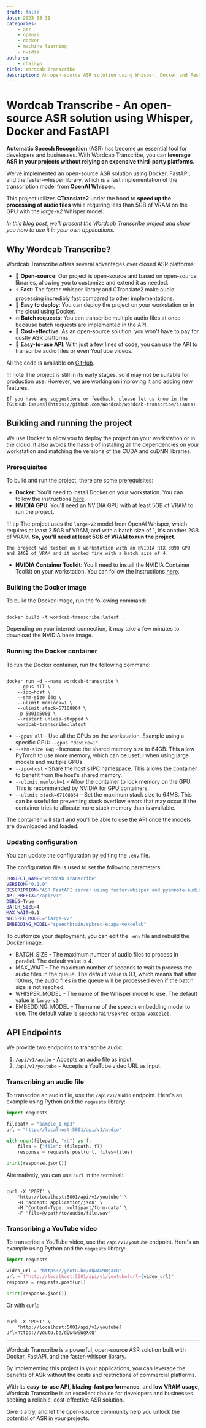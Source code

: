 ```yaml
---
draft: false
date: 2023-03-31
categories:
    - asr
    - openai
    - docker
    - machine learning
    - nvidia
authors:
    - chainyo
title: Wordcab Transcribe
description: An open-source ASR solution using Whisper, Docker and FastAPI
---
```


# Wordcab Transcribe - An open-source ASR solution using Whisper, Docker and FastAPI

**Automatic Speech Recognition** (ASR) has become an essential tool for developers and businesses. 
With Wordcab Transcribe, you can **leverage ASR in your projects without relying on expensive third-party platforms**.

We've implemented an open-source ASR solution using Docker, FastAPI, and the faster-whisper library, which is a fast 
implementation of the transcription model from **OpenAI Whisper**. 

This project utilizes **CTranslate2** under the hood to **speed up the processing of audio files** while requiring less 
than 5GB of VRAM on the GPU with the *large-v2* Whisper model.

*In this blog post, we'll present the Wordcab Transcribe project and show you how to use it in your own applications.*

<!-- more -->

## Why Wordcab Transcribe?

Wordcab Transcribe offers several advantages over closed ASR platforms:

* 🤗 **Open-source**: Our project is open-source and based on open-source libraries, allowing you to customize and extend it as needed.
* ⚡ **Fast**: The faster-whisper library and CTranslate2 make audio processing incredibly fast compared to other implementations.
* 🐳 **Easy to deploy**: You can deploy the project on your workstation or in the cloud using Docker.
* 🔥 **Batch requests**: You can transcribe multiple audio files at once because batch requests are implemented in the API.
* 💸 **Cost-effective**: As an open-source solution, you won't have to pay for costly ASR platforms.
* 🫶 **Easy-to-use API**: With just a few lines of code, you can use the API to transcribe audio files or even YouTube videos.

All the code is available on [GitHub](https://github.com/Wordcab/wordcab-transcribe).

!!! note
    The project is still in its early stages, so it may not be suitable for production use. 
    However, we are working on improving it and adding new features.

    If you have any suggestions or feedback, please let us know in the [GitHub issues](https://github.com/Wordcab/wordcab-transcribe/issues).

## Building and running the project

We use Docker to allow you to deploy the project on your workstation or in the cloud. It also avoids the hassle of installing
all the dependencies on your workstation and matching the versions of the CUDA and cuDNN libraries.

### Prerequisites

To build and run the project, there are some prerequisites:

* **Docker**: You'll need to install Docker on your workstation. You can follow the instructions [here](https://docs.docker.com/get-docker/).
* **NVIDIA GPU**: You'll need an NVIDIA GPU with at least 5GB of VRAM to run the project.

!!! tip
    The project uses the `large-v2` model from OpenAI Whisper, which requires at least 2.5GB of VRAM, and with a batch size of 1,
    it's another 2GB of VRAM. **So, you'll need at least 5GB of VRAM to run the project.**

    The project was tested on a workstation with an NVIDIA RTX 3090 GPU and 24GB of VRAM and it worked fine with a batch size of 4.

* **NVIDIA Container Toolkit**: You'll need to install the NVIDIA Container Toolkit on your workstation. You can follow the instructions [here](https://docs.nvidia.com/datacenter/cloud-native/container-toolkit/install-guide.html#docker).

### Building the Docker image

To build the Docker image, run the following command:

<!-- termynal -->

```

docker build -t wordcab-transcribe:latest .

```

Depending on your internet connection, it may take a few minutes to download the NVIDIA base image.

### Running the Docker container

To run the Docker container, run the following command:

<!-- termynal -->

```

docker run -d --name wordcab-transcribe \
    --gpus all \
    --ipc=host \
    --shm-size 64g \
    --ulimit memlock=1 \
    --ulimit stack=67108864 \
    -p 5001:5001 \
    --restart unless-stopped \
    wordcab-transcribe:latest

```

- `--gpus all` - Use all the GPUs on the workstation. Example using a specific GPU: `--gpus "device=1"`.
- `--shm-size 64g` - Increase the shared memory size to 64GB. This allow PyTorch to use more memory, which can be useful when using large models and multiple GPUs.
- `--ipc=host` - Share the host's IPC namespace. This allows the container to benefit from the host's shared memory.
- `--ulimit memlock=1` - Allow the container to lock memory on the GPU. This is recommended by NVIDIA for GPU containers.
- `--ulimit stack=67108864` - Set the maximum stack size to 64MB. This can be useful for preventing stack overflow errors that may occur if the container tries to allocate more stack memory than is available.

The container will start and you'll be able to use the API once the models are downloaded and loaded.

### Updating configuration

You can update the configuration by editing the `.env` file.

The configuration file is used to set the following parameters:

```bash
PROJECT_NAME="Wordcab Transcribe"
VERSION="0.1.0"
DESCRIPTION="ASR FastAPI server using faster-whisper and pyannote-audio."
API_PREFIX="/api/v1"
DEBUG=True
BATCH_SIZE=4
MAX_WAIT=0.1
WHISPER_MODEL="large-v2"
EMBEDDING_MODEL="speechbrain/spkrec-ecapa-voxceleb"
```

To customize your deployment, you can edit the `.env` file and rebuild the Docker image.

- BATCH_SIZE - The maximum number of audio files to process in parallel. The default value is 4.
- MAX_WAIT - The maximum number of seconds to wait to process the audio files in the queue. 
The default value is 0.1, which means that after 100ms, the audio files in the queue will be processed even if the 
batch size is not reached.
- WHISPER_MODEL - The name of the Whisper model to use. The default value is `large-v2`.
- EMBEDDING_MODEL - The name of the speech embedding model to use. The default value is `speechbrain/spkrec-ecapa-voxceleb`.


## API Endpoints

We provide two endpoints to transcribe audio:

1. `/api/v1/audio` - Accepts an audio file as input.
2. `/api/v1/youtube` - Accepts a YouTube video URL as input.

### Transcribing an audio file

To transcribe an audio file, use the `/api/v1/audio` endpoint. Here's an example using Python and the `requests` library:

```python
import requests

filepath = "sample_1.mp3"
url = "http://localhost:5001/api/v1/audio"

with open(filepath, "rb") as f:
    files = {"file": (filepath, f)}
    response = requests.post(url, files=files)

print(response.json())
```

Alternatively, you can use `curl` in the terminal:

<!-- termynal -->

```

curl -X 'POST' \
    'http://localhost:5001/api/v1/youtube' \
    -H 'accept: application/json' \
    -H 'Content-Type: multipart/form-data' \
    -F 'file=@/path/to/audio/file.wav'

```

### Transcribing a YouTube video

To transcribe a YouTube video, use the `/api/v1/youtube` endpoint. Here's an example using Python and the `requests` library:

```python
import requests

video_url = "https://youtu.be/dQw4w9WgXcQ"
url = f"http://localhost:5001/api/v1/youtube?url={video_url}"
response = requests.post(url)

print(response.json())
```

Or with `curl`:

<!-- termynal -->

```

curl -X 'POST' \
    'http://localhost:5001/api/v1/youtube?url=https://youtu.be/dQw4w9WgXcQ'

```

---

Wordcab Transcribe is a powerful, open-source ASR solution built with Docker, FastAPI, and the faster-whisper library.

By implementing this project in your applications, you can leverage the benefits of ASR without the costs and restrictions of commercial platforms.

With its **easy-to-use API**, **blazing-fast performance**, and **low VRAM usage**, Wordcab Transcribe is an excellent 
choice for developers and businesses seeking a reliable, cost-effective ASR solution. 

Give it a try, and let the open-source community help you unlock the potential of ASR in your projects.
